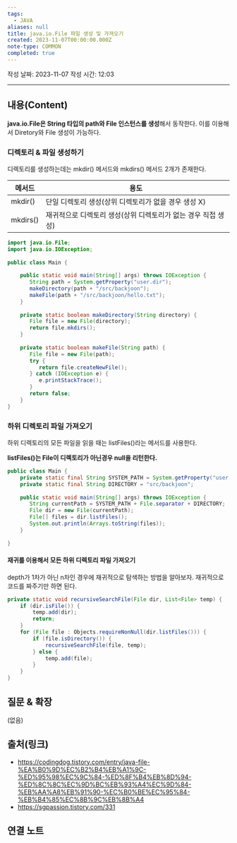 ```yaml
---
tags:
  - JAVA
aliases: null
title: java.io.File 파일 생성 및 가져오기
created: 2023-11-07T00:00:00.000Z
note-type: COMMON
completed: true
---
```

작성 날짜: 2023-11-07
작성 시간: 12:03


----
## 내용(Content)

**java.io.File은 String 타입의 path와 File 인스턴스를 생성**해서 동작한다. 이를 이용해서 Diretory와 File 생성이 가능하다.

### 디렉토리  & 파일 생성하기

디렉토리를 생성하는데는 mkdir() 메서드와 mkdirs() 메서드 2개가 존재한다.

| 메서드   | 용도                                                 |
| -------- | ---------------------------------------------------- |
| mkdir()  | 단일 디렉토리 생성(상위 디렉토리가 없을 경우 생성 X) |
| mkdirs() | 재귀적으로 디렉토리 생성(상위 디렉토리가 없는 경우 직접 생성) |


```java
import java.io.File;  
import java.io.IOException;  
  
public class Main {  
  
    public static void main(String[] args) throws IOException {  
       String path = System.getProperty("user.dir");  
       makeDirectory(path + "/src/backjoon");  
       makeFile(path + "/src/backjoon/hello.txt");  
    }  
  
    private static boolean makeDirectory(String directory) {  
       File file = new File(directory);  
       return file.mkdirs();  
    }  
  
    private static boolean makeFile(String path) {  
       File file = new File(path);  
       try {  
          return file.createNewFile();  
       } catch (IOException e) {  
          e.printStackTrace();  
       }  
       return false;  
    }  
}
```

### 하위 디렉토리 파일 가져오기

하위 디렉토리의 모든 파일을 읽을 때는 listFiles()라는 메서드를 사용한다.

**listFiles()는 File이 디렉토리가 아닌경우 null을 리턴한다.**

```java
public class Main {  
    private static final String SYSTEM_PATH = System.getProperty("user.dir");  
    private static final String DIRECTORY = "src/backjoon";  
  
    public static void main(String[] args) throws IOException {  
       String currentPath = SYSTEM_PATH + File.separator + DIRECTORY;  
       File dir = new File(currentPath);  
       File[] files = dir.listFiles();  
       System.out.println(Arrays.toString(files));  
    }  
  
}
```


#### 재귀를 이용해서 모든 하위 디렉토리 파일 가져오기

depth가 1차가 아닌 n차인 경우에 재귀적으로 탐색하는 방법을 알아보자.
재귀적으로 코드를 짜주기만 하면 된다.

```java
private static void recursiveSearchFile(File dir, List<File> temp) {  
	if (dir.isFile()) {  
		temp.add(dir);  
		return; 
	}  
    for (File file : Objects.requireNonNull(dir.listFiles())) {  
		if (file.isDirectory()) {  
			recursiveSearchFile(file, temp);  
		} else {  
			temp.add(file);  
		}  
    }  
}
```


## 질문 & 확장

(없음)

## 출처(링크)
- https://codingdog.tistory.com/entry/java-file-%EA%B0%9D%EC%B2%B4%EB%A1%9C-%ED%95%98%EC%9C%84-%ED%8F%B4%EB%8D%94-%ED%8C%8C%EC%9D%BC%EB%93%A4%EC%9D%84-%EB%AA%A8%EB%91%90-%EC%B0%BE%EC%95%84-%EB%B4%85%EC%8B%9C%EB%8B%A4
- https://sgpassion.tistory.com/331

## 연결 노트










